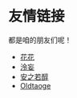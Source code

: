 # 友情链接  
都是咱的朋友们呢！

- [花花](https://hkgy.github.io)  
- [泠妄](https://www.wcysite.com/)  
- [安之若醇](https://blog.csdn.net/weixin_49599247/)
- [Oldtaoge](https://oldtaoge.space)
